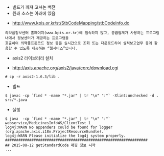
- 빌드가 깨져 고쳐논 버전
- 원래 소스는 아래에 있음

* http://www.kpis.or.kr/st/StbCodeMapping/stbCodeInfo.do
```
의약품정보센터 홈페이지(www.kpis.or.kr)에 접속하지 않고, 공급업체가 사용하는 프로그램 내에서 정보센터가 제공하는 프로그램을 
호출하여 의약품표준코드 정보 등을 실시간으로 조회 또는 다운로드하여 실적보고업무 등에 활용할 수 있도록 제공하는 “웹서비스”입니다.
```


* axis2 라이브러리 설치
 - http://axis.apache.org/axis2/java/core/download.cgi
```
# cp -r axis2-1.6.3/lib .
```


* 빌드
```
$ javac -cp `find * -name "*.jar" | tr "\n" ":"` -Xlint:unchecked -d . src/*.java
```


* 실행
```
$ java  -cp `find * -name "*.jar" | tr "\n" ":"` webservice/MedicinesInfoWS/ClientTest 1
log4j:WARN No appenders could be found for logger (org.apache.axis.i18n.ProjectResourceBundle).
log4j:WARN Please initialize the log4j system properly.
#################################################################
## 2015-08-12 getStandardCode 매핑 정보 시작
...
```
